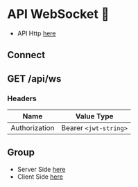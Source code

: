 # API WebSocket 🔌

- API Http [here](../http/desc.md)

## Connect

## GET /api/ws

### Headers
| Name | Value Type | 
| ---- | -----------|
| Authorization | Bearer `<jwt-string>` |

## Group

- Server Side [here](./group/server.md)
- Client Side [here](./group/client.md)

